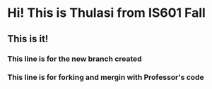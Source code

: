 # Hi! This is Thulasi from IS601 Fall
## This is it!
### This line is for the new branch created 
### This line is for forking and mergin with Professor's code
